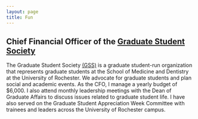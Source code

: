 ```yaml
---
layout: page
title: Fun
---
```


## Chief Financial Officer of the [Graduate Student Society](https://www.urmc.rochester.edu/education/graduate/current-students/graduate-student-society.aspx)

The Graduate Student Society [(GSS)](https://www.urmc.rochester.edu/education/graduate/current-students/graduate-student-society.aspx) is a graduate student-run organization 
that represents graduate students at the School of Medicine and Dentistry at the University of Rochester. We advocate for graduate students and plan social and academic events.
As the CFO, I manage a yearly budget of $6,000. I also attend monthly leadership meetings with the Dean of Graduate Affairs to discuss issues related to graduate student life.
I have also served on the Graduate Student Appreciation Week Committee with trainees and leaders across the University of Rochester campus. 
